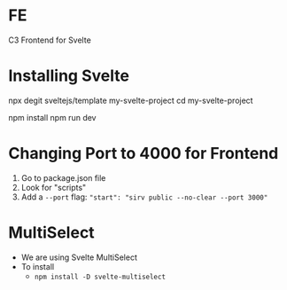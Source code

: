 # FE

C3 Frontend for Svelte

# Installing Svelte

npx degit sveltejs/template my-svelte-project
cd my-svelte-project

npm install
npm run dev

# Changing Port to 4000 for Frontend

1. Go to package.json file
1. Look for "scripts"
1. Add a `--port` flag: `"start": "sirv public --no-clear --port 3000"`

# MultiSelect

- We are using Svelte MultiSelect
- To install
    - `npm install -D svelte-multiselect`


